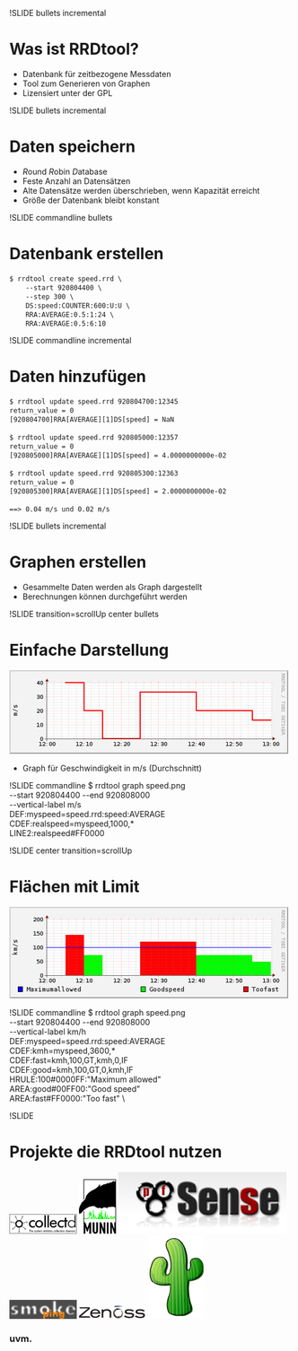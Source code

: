!SLIDE bullets incremental
# Was ist RRDtool? #

* Datenbank für zeitbezogene Messdaten
* Tool zum Generieren von Graphen
* Lizensiert unter der GPL


!SLIDE bullets incremental
# Daten speichern #

* *R*ound *R*obin *D*atabase
* Feste Anzahl an Datensätzen
* Alte Datensätze werden überschrieben, wenn Kapazität erreicht
* Größe der Datenbank bleibt konstant


!SLIDE commandline bullets
# Datenbank erstellen #
	$ rrdtool create speed.rrd \
		--start 920804400 \
		--step 300 \
		DS:speed:COUNTER:600:U:U \
		RRA:AVERAGE:0.5:1:24 \
		RRA:AVERAGE:0.5:6:10


!SLIDE commandline incremental
# Daten hinzufügen #

	$ rrdtool update speed.rrd 920804700:12345
	return_value = 0
	[920804700]RRA[AVERAGE][1]DS[speed] = NaN

	$ rrdtool update speed.rrd 920805000:12357
	return_value = 0
	[920805000]RRA[AVERAGE][1]DS[speed] = 4.0000000000e-02

	$ rrdtool update speed.rrd 920805300:12363
	return_value = 0
	[920805300]RRA[AVERAGE][1]DS[speed] = 2.0000000000e-02

	==> 0.04 m/s und 0.02 m/s


!SLIDE bullets incremental
# Graphen erstellen #

* Gesammelte Daten werden als Graph dargestellt
* Berechnungen können durchgeführt werden


!SLIDE transition=scrollUp center bullets
# Einfache Darstellung #
![speed](speed2.png)

* Graph für Geschwindigkeit in m/s (Durchschnitt)


!SLIDE commandline
	$ rrdtool graph speed.png \
		--start 920804400 --end 920808000 \
		--vertical-label m/s \
		DEF:myspeed=speed.rrd:speed:AVERAGE \
		CDEF:realspeed=myspeed,1000,\* \
		LINE2:realspeed#FF0000


!SLIDE center transition=scrollUp
# Flächen mit Limit #
![speed](speed3.png)

!SLIDE commandline
	$ rrdtool graph speed.png \
		--start 920804400 --end 920808000 \
		--vertical-label km/h \
		DEF:myspeed=speed.rrd:speed:AVERAGE \
		CDEF:kmh=myspeed,3600,\* \
		CDEF:fast=kmh,100,GT,kmh,0,IF \
		CDEF:good=kmh,100,GT,0,kmh,IF \
		HRULE:100#0000FF:"Maximum allowed" \
		AREA:good#00FF00:"Good speed" \
		AREA:fast#FF0000:"Too fast" \


!SLIDE
# Projekte die RRDtool nutzen #

![collectd](collectd.png)
![munin](munin.png)
![pfSense](pfsense.png)
![smokeping](smokeping.png)
![zenoss](zenoss.png)
![cacti](cacti.png)

### uvm. ###
